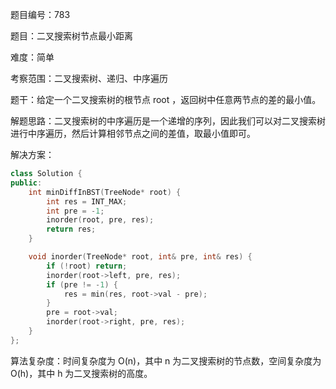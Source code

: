 题目编号：783

题目：二叉搜索树节点最小距离

难度：简单

考察范围：二叉搜索树、递归、中序遍历

题干：给定一个二叉搜索树的根节点 root ，返回树中任意两节点的差的最小值。

解题思路：二叉搜索树的中序遍历是一个递增的序列，因此我们可以对二叉搜索树进行中序遍历，然后计算相邻节点之间的差值，取最小值即可。

解决方案：

```cpp
class Solution {
public:
    int minDiffInBST(TreeNode* root) {
        int res = INT_MAX;
        int pre = -1;
        inorder(root, pre, res);
        return res;
    }

    void inorder(TreeNode* root, int& pre, int& res) {
        if (!root) return;
        inorder(root->left, pre, res);
        if (pre != -1) {
            res = min(res, root->val - pre);
        }
        pre = root->val;
        inorder(root->right, pre, res);
    }
};
```

算法复杂度：时间复杂度为 O(n)，其中 n 为二叉搜索树的节点数，空间复杂度为 O(h)，其中 h 为二叉搜索树的高度。